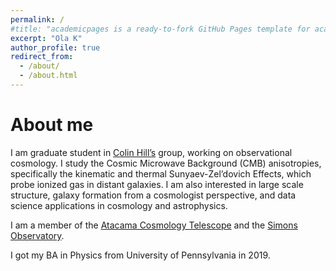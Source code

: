 ```yaml
---
permalink: /
#title: "academicpages is a ready-to-fork GitHub Pages template for academic personal websites"
excerpt: "Ola K"
author_profile: true
redirect_from:
  - /about/
  - /about.html
---
```



About me
======
I am graduate student in [Colin Hill’s](http://user.astro.columbia.edu/~jch/) group, working on observational cosmology. I study the Cosmic Microwave Background (CMB) anisotropies, specifically the kinematic and thermal Sunyaev-Zel’dovich Effects, which probe ionized gas in distant galaxies. I am also interested in large scale structure, galaxy formation from a cosmologist perspective, and data science applications in cosmology and astrophysics.

I am a member of the [Atacama Cosmology Telescope](https://act.princeton.edu/) and the [Simons Observatory](https://simonsobservatory.org/).

I got my BA in Physics from University of Pennsylvania in 2019.
